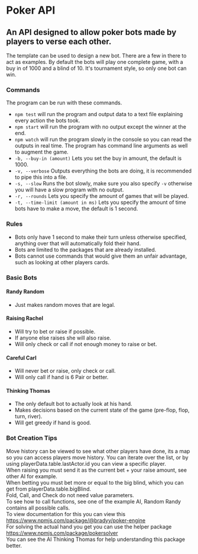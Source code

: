 # Poker API
## An API designed to allow poker bots made by players to verse each other.
The template can be used to design a new bot. There are a few in there to act as examples. By default the bots will play one complete game, with a buy in of 1000 and a blind of 10. It's tournament style, so only one bot can win.
### Commands
The program can be run with these commands.
* `npm test` will run the program and output data to a text file explaining every action the bots took.
* `npm start` will run the program with no output except the winner at the end.
* `npm watch` will run the program slowly in the console so you can read the outputs in real time.
The program has command line arguments as well to augment the game.
* `-b, --buy-in (amount)` Lets you set the buy in amount, the default is 1000.
* `-v, --verbose` Outputs everything the bots are doing, it is recommended to pipe this into a file.
* `-s, --slow` Runs the bot slowly, make sure you also specify `-v` otherwise you will have a slow program with no output.
* `-r, --rounds` Lets you specify the amount of games that will be played.
* `-t, --time-limit (amount in ms)` Lets you specify the amount of time bots have to make a move, the default is 1 second.
### Rules
* Bots only have 1 second to make their turn unless otherwise specified, anything over that will automatically fold their hand.
* Bots are limited to the packages that are already installed.
* Bots cannot use commands that would give them an unfair advantage, such as looking at other players cards.
### Basic Bots
#### Randy Random
* Just makes random moves that are legal.
#### Raising Rachel
* Will try to bet or raise if possible.
* If anyone else raises she will also raise.
* Will only check or call if not enough money to raise or bet.
#### Careful Carl
* Will never bet or raise, only check or call.
* Will only call if hand is 6 Pair or better.
#### Thinking Thomas
* The only default bot to actually look at his hand.
* Makes decisions based on the current state of the game (pre-flop, flop, turn, river).
* Will get greedy if hand is good.
### Bot Creation Tips
Move history can be viewed to see what other players have done, its a map so you can access players move history. You can iterate over the list, or by using playerData.table.lastActor.id you can view a specific player.<br>
When raising you must send it as the current bet + your raise amount, see other AI for example.<br>
When betting you must bet more or equal to the big blind, which you can get from playerData.table.bigBlind.<br>
Fold, Call, and Check do not need value parameters.<br>
To see how to call functions, see one of the example AI, Random Randy contains all possible calls.<br>
To view documentation for this you can view this https://www.npmjs.com/package/@bradyy/poker-engine<br>
For solving the actual hand you get you can use the helper package https://www.npmjs.com/package/pokersolver<br>
You can see the AI Thinking Thomas for help understanding this package better.
